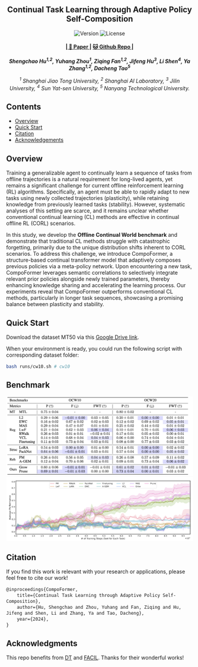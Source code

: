 <p align="center" width="100%">
</p>

<div id="top" align="center">

Continual Task Learning through Adaptive Policy Self-Composition
-----------------------------
<img src="https://img.shields.io/badge/Version-1.0.0-blue.svg" alt="Version"> 
<img src="https://img.shields.io/badge/License-Apache_2.0-green.svg" alt="License">

<h4> |<a href="https://arxiv.org/abs/2411.11364"> 📑 Paper </a> |
<a href="https://github.com/charleshsc/CompoFormer"> 🐱 Github Repo </a> |
</h4>

<!-- **Authors:** -->

_**Shengchao Hu<sup>1,2</sup>, Yuhang Zhou<sup>1</sup>, Ziqing Fan<sup>1,2</sup>, Jifeng Hu<sup>3</sup>, Li Shen<sup>4</sup>, Ya Zhang<sup>1,2</sup>, Dacheng Tao<sup>5</sup>**_


<!-- **Affiliations:** -->


_<sup>1</sup> Shanghai Jiao Tong University,
<sup>2</sup> Shanghai AI Laboratory,
<sup>3</sup> Jilin University,
<sup>4</sup> Sun Yat-sen University,
<sup>5</sup> Nanyang Technological University._

</div>


## Contents

- [Overview](#overview)
- [Quick Start](#quick-start)
- [Citation](#citation)
- [Acknowledgements](#acknowledgments)


## Overview

Training a generalizable agent to continually learn a sequence of tasks from offline trajectories is a natural requirement for long-lived agents, yet remains a significant challenge for current offline reinforcement learning (RL) algorithms. Specifically, an agent must be able to rapidly adapt to new tasks using newly collected trajectories (plasticity), while retaining knowledge from previously learned tasks (stability). However, systematic analyses of this setting are scarce, and it remains unclear whether conventional continual learning (CL) methods are effective in continual offline RL (CORL) scenarios. 

In this study, we develop the **Offline Continual World benchmark** and demonstrate that traditional CL methods struggle with catastrophic forgetting, primarily due to the unique distribution shifts inherent to CORL scenarios. To address this challenge, we introduce CompoFormer, a structure-based continual transformer model that adaptively composes previous policies via a meta-policy network. Upon encountering a new task, CompoFormer leverages semantic correlations to selectively integrate relevant prior policies alongside newly trained parameters, thereby enhancing knowledge sharing and accelerating the learning process. Our experiments reveal that CompoFormer outperforms conventional CL methods, particularly in longer task sequences, showcasing a promising balance between plasticity and stability.



## Quick Start

Download the dataset MT50 via this [Google Drive link](https://drive.google.com/drive/folders/1Ce11F4C6ZtmEoVUzpzoZLox4noWcxCEb).

When your environment is ready, you could run the following script with corresponding dataset folder:
``` Bash
bash runs/cw10.sh # cw10
```

## Benchmark
![bench](assets/benchmark.png)
![cw20](assets/cw20.png)

## Citation
If you find this work is relevant with your research or applications, please feel free to cite our work!
```
@inproceedings{CompoFormer,
    title={Continual Task Learning through Adaptive Policy Self-Composition},
    author={Hu, Shengchao and Zhou, Yuhang and Fan, Ziqing and Hu, Jifeng and Shen, Li and Zhang, Ya and Tao, Dacheng},
    year={2024},
}
```

## Acknowledgments

This repo benefits from [DT](https://github.com/kzl/decision-transformer) and [FACIL](https://github.com/mmasana/FACIL). Thanks for their wonderful works!